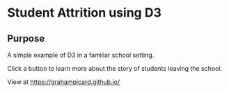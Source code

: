 # Student Attrition using D3

## Purpose
A simple example of D3 in a familiar school setting.

Click a button to learn more about the story of students leaving the school.
 
View at https://grahampicard.github.io/
